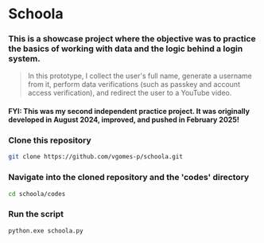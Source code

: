 # Schoola
### This is a showcase project where the objective was to practice the basics of working with data and the logic behind a login system.

> In this prototype, I collect the user's full name, generate a username from it, perform data verifications (such as passkey and account access verification), and redirect the user to a YouTube video.

#### FYI: This was my second independent practice project. It was originally developed in August 2024, improved, and pushed in February 2025!

### Clone this repository
```bash
git clone https://github.com/vgomes-p/schoola.git
```

### Navigate into the cloned repository and the 'codes' directory
```bash
cd schoola/codes
```

### Run the script
```bash
python.exe schoola.py
```